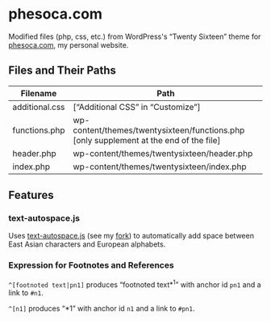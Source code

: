 # phesoca.com

Modified files (php, css, etc.) from WordPress's “Twenty Sixteen” theme for [phesoca.com](https://phesoca.com), my personal website.

## Files and Their Paths

|Filename|Path|
|-|-|
|additional.css|[“Additional CSS” in “Customize”]|
|functions.php|wp-content/themes/twentysixteen/functions.php<br>[only supplement at the end of the file]|
|header.php|wp-content/themes/twentysixteen/header.php|
|index.php|wp-content/themes/twentysixteen/index.php|

## Features

### text-autospace.js

Uses [text-autospace.js](https://github.com/mastermay/text-autospace.js) (see my [fork](https://github.com/untunt/text-autospace.js)) to automatically add space between East Asian characters and European alphabets.

### Expression for Footnotes and References

`^[footnoted text|pn1]` produces “footnoted text*<sup>1</sup>” with anchor id `pn1` and a link to `#n1`.

`^[n1]` produces “\*1” with anchor id `n1` and a link to `#pn1`.
